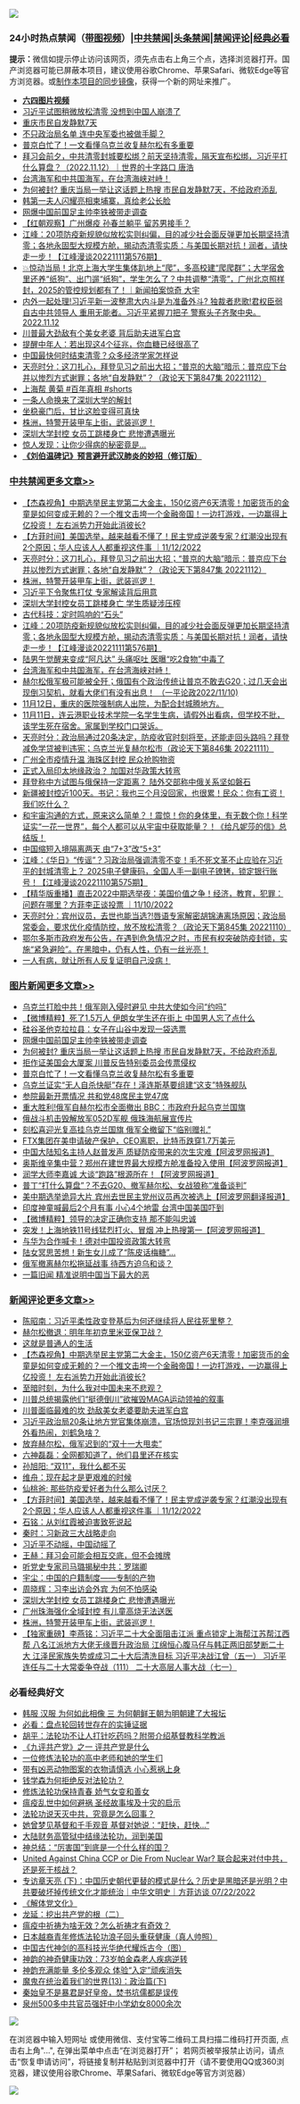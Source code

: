![](https://raw.githubusercontent.com/jsvpn/jsproxy/dev/64photo/fqnews-qr.jpg)

<div id="tt">
<h3>24小时热点禁闻（<a href="https://aaa.v2dns.tk/?QAjUl=BgRp5UNKRn&T5Vk=fPVH&Q59Ab=WxGE" target="_blank">带图视频</a>）|<a href="#%E4%B8%AD%E5%85%B1%E7%A6%81%E9%97%BB%E6%9B%B4%E5%A4%9A%E6%96%87%E7%AB%A0">中共禁闻</a>|<a href="#%E5%9B%BE%E7%89%87%E6%96%B0%E9%97%BB%E6%9B%B4%E5%A4%9A%E6%96%87%E7%AB%A0">头条禁闻</a>|<a href="#%E6%96%B0%E9%97%BB%E8%AF%84%E8%AE%BA%E6%9B%B4%E5%A4%9A%E6%96%87%E7%AB%A0">禁闻评论|<a href="#%E5%BF%85%E7%9C%8B%E7%BB%8F%E5%85%B8%E5%A5%BD%E6%96%87">经典必看</a></h3>
<div><b>提示：</b>微信如提示停止访问该网页，须先点击右上角三个点，选择浏览器打开。国产浏览器可能已屏蔽本项目，建议使用谷歌Chrome、苹果Safari、微软Edge等官方浏览器。或<a href="%E5%88%B6%E4%BD%9Cgit%E7%A6%81%E9%97%BB%E9%95%9C%E5%83%8F.md">制作本项目的同步镜像</a>，获得一个新的网址来推广。</div>
<ul>
<li><b><a href="http://d2.v2rss.gq/64.mp4" target="_blank">六四图片视频</a></b></li>
<li><a href="/baitai/20221112/1810431.md">习近平试图稍微放松清零 没想到中国人崩溃了</a></li>
<li><a href="/renquan/20221112/1810448.md">重庆市民自发静默7天</a></li>
<li><a href="/baitai/20221113/1810541.md">不只政治局名单 连中央军委也被做手脚？</a></li>
<li><a href="/topimagenews/20221112/1810357.md">普京白忙了！一文看懂乌克兰收复赫尔松有多重要</a></li>
<li><a href="/sohnews/20221112/1810402.md">拜习会前夕，中共清零封城要松绑？前天坚持清零，隔天宣布松绑，习近平打什么算盘？（2022.11.12）｜世界的十字路口 唐浩</a></li>
<li><a href="/comments/20221112/1810326.md">台湾海军和中共国海军，在台湾海峡对峙！</a></li>
<li><a href="/topimagenews/20221113/1810506.md">为何被封? 重庆当局一举让这话题上热搜 市民自发静默7天，不给政府添乱</a></li>
<li><a href="/cnnews/20221113/1810536.md">韩第一夫人闪耀亮相柬埔寨，真给老公长脸</a></li>
<li><a href="/topimagenews/20221113/1810547.md">网爆中国前国足主帅李铁被带走调查</a></li>
<li><a href="/baitai/20221112/1810406.md">【红朝观察】广州爆疫 孙春兰躺平 留苏男接手？</a></li>
<li><a href="/cbnews/20221112/1810340.md">江峰：20项防疫新规貌似放松实则纠偏，目的减少社会面反弹更加长期坚持清零；各地永固型大规模方舱，揭动态清零实质：与美国长期对抗！润者，请快走一步！【江峰漫谈20221111第576期】</a></li>
<li><a href="/sohnews/20221112/1810339.md">💥惊动当局！北京上海大学生集体趴地上“爬”，多高校建“爬爬群”；大学宿舍里还养“纸狗”、出门遛“纸狗”，学生怎么了？中共调整“清零”，广州北京照样封，2025的管控规划都有了！｜新闻拍案惊奇 大宇</a></li>
<li><a href="/sohnews/20221112/1810405.md">内外一起处理!习近平新一波整肃大内斗是为准备外斗? 独裁者悲歌!君权臣弱 自古中共领导人 重用无能者。习近平紧握刀把子 警察头子齐聚中央。2022.11.12</a></li>
<li><a href="/cnnews/20221113/1810507.md">川普最大劲敌有个美女老婆 背后助夫进军白宫</a></li>
<li><a href="/baitai/20221112/1810390.md">提醒中年人：若出现这4个征兆，你血糖已经很高了</a></li>
<li><a href="/cnnews/20221113/1810502.md">中国最快何时结束清零？众多经济学家怎样说</a></li>
<li><a href="/cbnews/20221113/1810539.md">天亮时分：这刀扎心，拜登见习之前出大招；“普京的大脑”暗示：普京应下台并以惨烈方式谢罪；各地“自发静默”？（政论天下第847集 20221112）</a></li>
<li><a href="/sohnews/20221112/1810345.md">上海帮 黄菊 #百年真相 #shorts</a></li>
<li><a href="/ssgc/20221112/1810447.md">一条人命换来了深圳大学的解封</a></li>
<li><a href="/yule/20221112/1810401.md">坐稳豪门后，甘比这脸变得可真快</a></li>
<li><a href="/comments/20221113/1810510.md">株洲，特警开装甲车上街，武装巡逻！</a></li>
<li><a href="/comments/20221113/1810513.md">深圳大学封控 女员工跳楼身亡 悲惨遭遇曝光</a></li>
<li><a href="/baitai/20221112/1810384.md">惊人发现：让你少得病的秘密竟是...</a></li>
<li><b><a href="/comments/20200207/1272816.md" target="_blank">《刘伯温碑记》预言避开武汉肺炎的妙招（修订版）</a></b></li>
</ul>
</div>

<div class="catlist">
<h3><a href="/cbnews/" target="_blank">中共禁闻</a><span><a href="/cbnews/" target="_blank" rel="nofollow">更多文章>></a></span></h3>
<ul>
<li><a href="/comments/20221113/1810649.md" target="_blank">【杰森视角】中期选举民主党第二大金主，150亿资产6天清零！加密货币的金童是如何变成无赖的？一个推文击垮一个金融帝国！一边打游戏，一边赢得上亿投资！ 左右派势力开始此消彼长?</a></li>
<li><a href="/comments/20221113/1810612.md" target="_blank">【方菲时间】美国选举，越来越看不懂了！民主党成逆袭专家？红潮没出现有2个原因；华人应该人人都重视这件事 ｜11/12/2022</a></li>
<li><a href="/cbnews/20221113/1810539.md" target="_blank">天亮时分：这刀扎心，拜登见习之前出大招；“普京的大脑”暗示：普京应下台并以惨烈方式谢罪；各地“自发静默”？（政论天下第847集 20221112）</a></li>
<li><a href="/comments/20221113/1810510.md" target="_blank">株洲，特警开装甲车上街，武装巡逻！</a></li>
<li><a href="/cbnews/20221113/1810471.md" target="_blank">习近平下令聚焦打仗 专家解读背后用意</a></li>
<li><a href="/cbnews/20221113/1810470.md" target="_blank">深圳大学封控女员工跳楼身亡 学生质疑涉压榨</a></li>
<li><a href="/cbnews/20221112/1810364.md" target="_blank">古代科技：定时鸣响的“石头”</a></li>
<li><a href="/cbnews/20221112/1810340.md" target="_blank">江峰：20项防疫新规貌似放松实则纠偏，目的减少社会面反弹更加长期坚持清零；各地永固型大规模方舱，揭动态清零实质：与美国长期对抗！润者，请快走一步！【江峰漫谈20221111第576期】</a></li>
<li><a href="/cbnews/20221112/1810334.md" target="_blank">陆男午觉醒来变成“阿凡达” 头痛呕吐 医曝“吃2食物”中毒了</a></li>
<li><a href="/comments/20221112/1810326.md" target="_blank">台湾海军和中共国海军，在台湾海峡对峙！</a></li>
<li><a href="/cbnews/20221112/1809805.md" target="_blank">赫尔松俄军极可能被全歼；俄国有个政治传统让普京不敢去G20；过几天会出现倒习契机，就看大佬们有没有出息！ （一平论政2022/11/10)</a></li>
<li><a href="/comments/20221112/1810280.md" target="_blank">11月12日，重庆的医院强制病人出院，为配合封城腾地方。</a></li>
<li><a href="/comments/20221112/1810262.md" target="_blank">11月11日，连云港职业技术学院一名学生生病，请假外出看病，但学校不批，该学生死在宿舍。家属到学校门口哭诉。</a></li>
<li><a href="/cbnews/20221112/1810241.md" target="_blank">天亮时分：政治局通过20条决定，防疫收官时刻将至，还能走回头路吗？拜登减免学贷被判违宪；乌克兰光复赫尔松市（政论天下第846集 20221111）</a></li>
<li><a href="/cbnews/20221112/1810190.md" target="_blank">广州全市疫情升温 海珠区封控 民众抢购物资</a></li>
<li><a href="/cbnews/20221112/1810132.md" target="_blank">正式入局印太地缘政治？ 加国对华政策大转弯</a></li>
<li><a href="/cbnews/20221111/1810045.md" target="_blank">拜登称中方试图与俄保持一定距离？ 陆外交部称中俄关系坚如磐石</a></li>
<li><a href="/comments/20221111/1810001.md" target="_blank">新疆被封控近100天。书记：我也三个月没回家，也很累！民众：你有工资！我们吃什么？</a></li>
<li><a href="/comments/20221111/1809969.md" target="_blank">和宇宙沟通的方式，原来这么简单？！震惊！你的身体里，有无数个你！科学证实“一花一世界”，每个人都可以从宇宙中获取能量？！《给凡妮莎的信》总结版！</a></li>
<li><a href="/cbnews/20221111/1809941.md" target="_blank">中国缩短入境隔离两天 由“7+3”改“5+3”</a></li>
<li><a href="/cbnews/20221111/1809833.md" target="_blank">江峰：《华日》“传谣”？习政治局强调清零不变！毛不死文革不止应验在习近平的封城清零上？ 2025电子健康码，全国人手一副电子镣铐，锁定银行账号！【江峰漫谈20221110第575期】</a></li>
<li><a href="/comments/20221111/1809795.md" target="_blank">【精华版重播】直击2022中期选举夜：美国价值之争！经济，教育，犯罪：问题在哪里？方菲李正谈投票 ｜11/10/2022</a></li>
<li><a href="/cbnews/20221111/1809758.md" target="_blank">天亮时分：宾州议员，去世也能当选?!唇语专家解密胡锦涛离场原因；政治局常委会，要求优化疫情防控，放不放松清零？（政论天下第845集 20221110）</a></li>
<li><a href="/comments/20221111/1809728.md" target="_blank">鄂尔多斯市政府发布公告，在遇到危急情况之时，市民有权突破防疫封锁，实施“紧急避险”。在黑暗中，仍有人性，仍有一丝光亮！</a></li>
<li><a href="/comments/20221111/1809713.md" target="_blank">一人有病，就让所有人反复证明自己没病！</a></li>

</ul>
</div>
<div class="catlist">
<h3><a href="/topimagenews/" target="_blank">图片新闻</a><span><a href="/topimagenews/" target="_blank" rel="nofollow">更多文章>></a></span></h3>
<ul>
<li><a href="/topimagenews/20221113/1810657.md" target="_blank">乌克兰打脸中共！俄军刚入侵时避见 中共大使如今问“约吗”</a></li>
<li><a href="/topimagenews/20221113/1810647.md" target="_blank">【微博精粹】死了1.5万人 伊朗女学生还在街上 中国男人忘了点什么</a></li>
<li><a href="/topimagenews/20221113/1810629.md" target="_blank">硅谷圣他克拉拉县：女子在山谷中发现一袋选票</a></li>
<li><a href="/topimagenews/20221113/1810547.md" target="_blank">网爆中国前国足主帅李铁被带走调查</a></li>
<li><a href="/topimagenews/20221113/1810506.md" target="_blank">为何被封? 重庆当局一举让这话题上热搜 市民自发静默7天，不给政府添乱</a></li>
<li><a href="/topimagenews/20221112/1810426.md" target="_blank">拒作证美国会大厦案 川普反告特别委员会传票侵权</a></li>
<li><a href="/topimagenews/20221112/1810357.md" target="_blank">普京白忙了！一文看懂乌克兰收复赫尔松有多重要</a></li>
<li><a href="/topimagenews/20221112/1810354.md" target="_blank">乌克兰证实“无人自杀快艇”存在！泽连斯基要组建“这支”特殊舰队</a></li>
<li><a href="/topimagenews/20221112/1810315.md" target="_blank">参院最新开票情况 共和党48席民主党47席</a></li>
<li><a href="/topimagenews/20221112/1810289.md" target="_blank">重大胜利!俄军自赫尔松市全面撤出 BBC：市政府升起乌克兰国旗</a></li>
<li><a href="/topimagenews/20221112/1810089.md" target="_blank">俄战斗机击毁解放军052D军舰 俄珠海航展宣传片</a></li>
<li><a href="/topimagenews/20221111/1810042.md" target="_blank">刻松喜迎光复高挂乌克兰国旗 俄军全撤留下“临别赠礼”</a></li>
<li><a href="/topimagenews/20221111/1810024.md" target="_blank">FTX集团在美申请破产保护，CEO离职，比特币跌穿1.7万美元</a></li>
<li><a href="/topimagenews/20221111/1809974.md" target="_blank">中国大陆知名主持人赵普发声 质疑防疫带来的次生灾难【阿波罗网报道】</a></li>
<li><a href="/topimagenews/20221111/1809890.md" target="_blank">奥斯维辛集中营？郑州在建世界最大规模方舱准备投入使用【阿波罗网报道】</a></li>
<li><a href="/topimagenews/20221111/1809879.md" target="_blank">润学大师李嘉诚 大谈“跑路”根源所在！【阿波罗网报道】</a></li>
<li><a href="/topimagenews/20221111/1809845.md" target="_blank">普丁“打什么算盘”？不去G20、撤军赫尔松、女战狼称“准备谈判”</a></li>
<li><a href="/topimagenews/20221111/1809834.md" target="_blank">美中期选举诡异大片 宾州去世民主党州议员再次被选上【阿波罗网翻译报道】</a></li>
<li><a href="/topimagenews/20221111/1809823.md" target="_blank">印度神童喊最后2个月有事 小心4个地雷 台湾中国美国吓到</a></li>
<li><a href="/topimagenews/20221111/1809814.md" target="_blank">【微博精粹】领导的决定正确你支持 那不能叫忠诚</a></li>
<li><a href="/topimagenews/20221111/1809813.md" target="_blank">突发！上海地铁11号线猛烈打火、冒烟 冲上热搜第一【阿波罗网报道】</a></li>
<li><a href="/topimagenews/20221111/1809804.md" target="_blank">与华为合作喊卡！德对中国投资政策大转弯</a></li>
<li><a href="/topimagenews/20221111/1809789.md" target="_blank">陆女冥思苦想！新生女儿成了“陈皮话梅糖”…</a></li>
<li><a href="/topimagenews/20221111/1809788.md" target="_blank">俄军撤离赫尔松拖延战事 待西方迫乌和谈？</a></li>
<li><a href="/topimagenews/20221111/1809759.md" target="_blank">一篇旧闻 精准说明中国当下最大的恶</a></li>

</ul>
</div>
<div class="catlist">
<h3><a href="/comments/" target="_blank">新闻评论</a><span><a href="/comments/" target="_blank" rel="nofollow">更多文章>></a></span></h3>
<ul>
<li><a href="/comments/20221113/1810664.md" target="_blank">陈昭南：习近平柔性政变登基后为何还继续将人民往死里整？</a></li>
<li><a href="/comments/20221113/1810652.md" target="_blank">赫尔松撤退：明年年初克里米亚保卫战？</a></li>
<li><a href="/comments/20221113/1810650.md" target="_blank">这就是普通人的生活</a></li>
<li><a href="/comments/20221113/1810649.md" target="_blank">【杰森视角】中期选举民主党第二大金主，150亿资产6天清零！加密货币的金童是如何变成无赖的？一个推文击垮一个金融帝国！一边打游戏，一边赢得上亿投资！ 左右派势力开始此消彼长?</a></li>
<li><a href="/comments/20221113/1810643.md" target="_blank">至暗时刻，为什么我对中国未来不悲观？</a></li>
<li><a href="/comments/20221113/1810642.md" target="_blank">川普总统揭露他们“挺德倒川”欲摧毁MAGA运动领袖的叙事</a></li>
<li><a href="/comments/20221113/1810641.md" target="_blank">川普面临最难的坎 劲敌美女老婆要助夫进军白宫</a></li>
<li><a href="/comments/20221113/1810638.md" target="_blank">习近平政治局20条让地方党官集体崩溃，官场惊现刘书记三宗罪！李克强润境外看热闹，刘鹤急啥？</a></li>
<li><a href="/comments/20221113/1810632.md" target="_blank">放弃赫尔松，俄军迟到的“双十一大甩卖”</a></li>
<li><a href="/comments/20221113/1810616.md" target="_blank">六神磊磊：全网都知道了，他们县里还在核实</a></li>
<li><a href="/comments/20221113/1810615.md" target="_blank">孙旭阳: “双11”，我什么都不买</a></li>
<li><a href="/comments/20221113/1810614.md" target="_blank">维舟：现在起才是更艰难的时候</a></li>
<li><a href="/comments/20221113/1810613.md" target="_blank">仙桃爸: 那些防疫爱好者为什么那么讨厌？</a></li>
<li><a href="/comments/20221113/1810612.md" target="_blank">【方菲时间】美国选举，越来越看不懂了！民主党成逆袭专家？红潮没出现有2个原因；华人应该人人都重视这件事 ｜11/12/2022</a></li>
<li><a href="/comments/20221113/1810588.md" target="_blank">石铭：从刘红霞被迫害致死说起</a></li>
<li><a href="/comments/20221113/1810587.md" target="_blank">秦时：习新政三大战略走向</a></li>
<li><a href="/comments/20221113/1810586.md" target="_blank">习近平不动摇，中国动摇了</a></li>
<li><a href="/comments/20221113/1810585.md" target="_blank">王赫：拜习会可能会相互交底，但不会摊牌</a></li>
<li><a href="/comments/20221113/1810584.md" target="_blank">听党史专家司马璐揭秘中共：罗瑞卿</a></li>
<li><a href="/comments/20221113/1810583.md" target="_blank">宇尘：中国的户籍制度——专制的产物</a></li>
<li><a href="/comments/20221113/1810582.md" target="_blank">周晓辉：习李出访会外宾 为何不怕感染</a></li>
<li><a href="/comments/20221113/1810513.md" target="_blank">深圳大学封控 女员工跳楼身亡 悲惨遭遇曝光</a></li>
<li><a href="/comments/20221113/1810511.md" target="_blank">广州珠海强化全域封控 有儿童高烧无法送医</a></li>
<li><a href="/comments/20221113/1810510.md" target="_blank">株洲，特警开装甲车上街，武装巡逻！</a></li>
<li><a href="/comments/20221113/1810499.md" target="_blank">【独家重磅】李燕铭：习近平二十大全面阻击江派 重点锁定上海帮江苏帮江西帮 八名江派地方大佬无缘晋升政治局 江绵恒心腹马仔与韩正两旧部梦断二十大 江泽民家族失势或成习二十大后清洗目标 习近平决战江曾（五一） 习近平连任与二十大常委争夺战（111） 二十大高层人事大战（七一）</a></li>

</ul>
</div>

<div class="catlist">
<h3>必看经典好文</h3>
<ul>
<li><a href="/bannedvideo/20220328/1710971.md" target="_blank">韩服 汉服 为何如此相像 三 为何朝鲜王朝为明朝建了大报坛</a></li>
<li><a href="/comments/20211129/1658340.md" target="_blank">必看：盘点轮回转世存在的实锤证据</a></li>
<li><a href="/cbnews/20190215/1081272.md" target="_blank">胡平：法轮功不让人打针吃药吗？附带介绍基督教科学教派</a></li>
<li><a href="/bookonline/20131116/201056.md" target="_blank">《九评共产党》之一 评共产党是什么</a></li>
<li><a href="/cbnews/20200702/1354550.md" target="_blank">一位修炼法轮功的高中老师和她的学生们</a></li>
<li><a href="/lifebaike/20180811/984246.md" target="_blank">带有凶恶动物图案的衣物请慎选 小心惹祸上身</a></li>
<li><a href="/comments/20210123/1473430.md" target="_blank">钱学森为何拒绝反对法轮功？</a></li>
<li><a href="/cbnews/20210720/1590052.md" target="_blank">修炼法轮功保持青春 娇气女变和善女</a></li>
<li><a href="/comments/20200618/1346823.md" target="_blank">瘟疫乱世中如何避祸 圣经故事埃及十灾的启示</a></li>
<li><a href="/comments/20210308/1500552.md" target="_blank">法轮功说天灭中共，究竟是怎么回事？</a></li>
<li><a href="/cnnews/20210420/1529760.md" target="_blank">她曾梦见基督和千手观音 基督对她说：“赶快，赶快…”</a></li>
<li><a href="/cbnews/20220713/1757692.md" target="_blank">大陆财务高管狱中结缘法轮功，润到美国</a></li>
<li><a href="/comments/20211016/1639471.md" target="_blank">神总结：“厉害国”到底是一个什么样的国？</a></li>
<li><a href="/comments/20200820/1451960.md" target="_blank">United Against China CCP or Die From Nuclear War? 联合起来对付中共，还是死于核战？</a></li>
<li><a href="/bannedvideo/20220723/1761909.md" target="_blank">专访章天亮 (下)：中国历史朝代更替的模式是什么？历史是黑暗还是光明？中共要破坏掉传统文化才能统治｜中华文明史｜方菲访谈 07/22/2022</a></li>
<li><a href="/bookwiki/20130610/138400.md" target="_blank">《解体党文化》</a></li>
<li><a href="/comments/20200928/1404653.md" target="_blank">龙延：挖出共产党的根（二）</a></li>
<li><a href="/comments/20200502/1322275.md" target="_blank">瘟疫中祈祷为啥无效？怎么祈祷才有奇效？</a></li>
<li><a href="/comments/20211023/1642745.md" target="_blank">日本越裔青年修炼法轮功浪子回头重获健康（真人帅照）</a></li>
<li><a href="/comments/20220403/1714124.md" target="_blank">中国古代神剑的高科技光华绝代耀烁古今（图）</a></li>
<li><a href="/comments/20220315/1705037.md" target="_blank">神韵的神奇健康功效：73岁帕金森老人疾病逆转</a></li>
<li><a href="/comments/20220408/1716562.md" target="_blank">神韵充满能量 多伦多观众 体验“入定”顽疾消失</a></li>
<li><a href="/topimagenews/20180602/951960.md" target="_blank">魔鬼在统治着我们的世界(13)：政治篇(下)</a></li>
<li><a href="/lifebaike/20210407/1521258.md" target="_blank">秦始皇不是暴君是好皇帝，焚书坑儒都是误传</a></li>
<li><a href="/comments/20200704/783272.md" target="_blank">泉州500多中共官员强奸中小学幼女8000余次</a></li>

</ul>
</div>

![](https://raw.githubusercontent.com/jsvpn/jsproxy/dev/64photo/fqnews-qr.jpg)

在浏览器中输入短网址 或使用微信、支付宝等二维码工具扫描二维码打开页面, 点击右上角"...", 在弹出菜单中点击“在浏览器打开”； 若网页被举报禁止访问，请点击“恢复申请访问”，将链接复制并粘贴到浏览器中打开（请不要使用QQ或360浏览器，建议使用谷歌Chrome、苹果Safari、微软Edge等官方浏览器）

![](https://raw.githubusercontent.com/jsvpn/jsproxy/dev/64photo/wx.jpg)